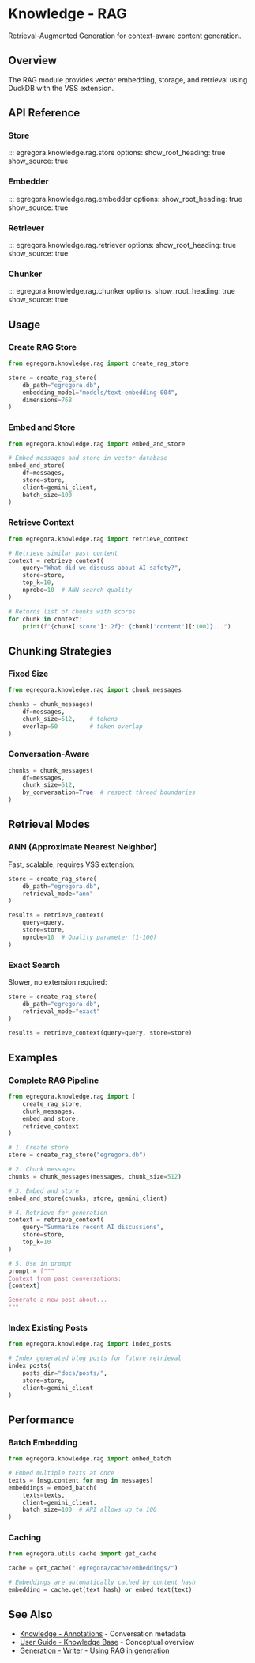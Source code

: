 # Knowledge - RAG

Retrieval-Augmented Generation for context-aware content generation.

## Overview

The RAG module provides vector embedding, storage, and retrieval using DuckDB with the VSS extension.

## API Reference

### Store

::: egregora.knowledge.rag.store
    options:
      show_root_heading: true
      show_source: true

### Embedder

::: egregora.knowledge.rag.embedder
    options:
      show_root_heading: true
      show_source: true

### Retriever

::: egregora.knowledge.rag.retriever
    options:
      show_root_heading: true
      show_source: true

### Chunker

::: egregora.knowledge.rag.chunker
    options:
      show_root_heading: true
      show_source: true

## Usage

### Create RAG Store

```python
from egregora.knowledge.rag import create_rag_store

store = create_rag_store(
    db_path="egregora.db",
    embedding_model="models/text-embedding-004",
    dimensions=768
)
```

### Embed and Store

```python
from egregora.knowledge.rag import embed_and_store

# Embed messages and store in vector database
embed_and_store(
    df=messages,
    store=store,
    client=gemini_client,
    batch_size=100
)
```

### Retrieve Context

```python
from egregora.knowledge.rag import retrieve_context

# Retrieve similar past content
context = retrieve_context(
    query="What did we discuss about AI safety?",
    store=store,
    top_k=10,
    nprobe=10  # ANN search quality
)

# Returns list of chunks with scores
for chunk in context:
    print(f"{chunk['score']:.2f}: {chunk['content'][:100]}...")
```

## Chunking Strategies

### Fixed Size

```python
from egregora.knowledge.rag import chunk_messages

chunks = chunk_messages(
    df=messages,
    chunk_size=512,    # tokens
    overlap=50         # token overlap
)
```

### Conversation-Aware

```python
chunks = chunk_messages(
    df=messages,
    chunk_size=512,
    by_conversation=True  # respect thread boundaries
)
```

## Retrieval Modes

### ANN (Approximate Nearest Neighbor)

Fast, scalable, requires VSS extension:

```python
store = create_rag_store(
    db_path="egregora.db",
    retrieval_mode="ann"
)

results = retrieve_context(
    query=query,
    store=store,
    nprobe=10  # Quality parameter (1-100)
)
```

### Exact Search

Slower, no extension required:

```python
store = create_rag_store(
    db_path="egregora.db",
    retrieval_mode="exact"
)

results = retrieve_context(query=query, store=store)
```

## Examples

### Complete RAG Pipeline

```python
from egregora.knowledge.rag import (
    create_rag_store,
    chunk_messages,
    embed_and_store,
    retrieve_context
)

# 1. Create store
store = create_rag_store("egregora.db")

# 2. Chunk messages
chunks = chunk_messages(messages, chunk_size=512)

# 3. Embed and store
embed_and_store(chunks, store, gemini_client)

# 4. Retrieve for generation
context = retrieve_context(
    query="Summarize recent AI discussions",
    store=store,
    top_k=10
)

# 5. Use in prompt
prompt = f"""
Context from past conversations:
{context}

Generate a new post about...
"""
```

### Index Existing Posts

```python
from egregora.knowledge.rag import index_posts

# Index generated blog posts for future retrieval
index_posts(
    posts_dir="docs/posts/",
    store=store,
    client=gemini_client
)
```

## Performance

### Batch Embedding

```python
from egregora.knowledge.rag import embed_batch

# Embed multiple texts at once
texts = [msg.content for msg in messages]
embeddings = embed_batch(
    texts=texts,
    client=gemini_client,
    batch_size=100  # API allows up to 100
)
```

### Caching

```python
from egregora.utils.cache import get_cache

cache = get_cache(".egregora/cache/embeddings/")

# Embeddings are automatically cached by content hash
embedding = cache.get(text_hash) or embed_text(text)
```

## See Also

- [Knowledge - Annotations](annotations.md) - Conversation metadata
- [User Guide - Knowledge Base](../../guide/knowledge.md) - Conceptual overview
- [Generation - Writer](../generation/writer.md) - Using RAG in generation
